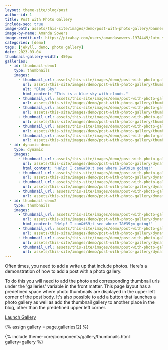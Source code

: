```yaml
---
layout: theme-site/blog/post
author-id: 1
title: Post with Photo Gallery
include-seo: true
image-path: assets/this-site/images/demo/post-with-photo-gallery/banner.png
image-by-name: Amanda Sowers
image-credit-url: https://pixabay.com/users/amandasowers-1974449/?utm_source=link-attribution&amp;utm_medium=referral&amp;utm_campaign=image&amp;utm_content=1597095
categories: [demo]
tags: [jekyll, demo, photo gallery]
date: 2023-03-04
thumbnail-gallery-width: 450px
galleries:
  - id: thumbnail-demo1
    type: thumbnails
    images:
      - thumbnail_url: assets/this-site/images/demo/post-with-photo-gallery/thumbnail-sample1-th.jpg
        url: assets/this-site/images/demo/post-with-photo-gallery/thumbnail-sample1.jpg
        alt: "Blue Sky"
        html_content: "This is a blue sky with clouds."
      - thumbnail_url: assets/this-site/images/demo/post-with-photo-gallery/thumbnail-sample10-th.jpg
        url: assets/this-site/images/demo/post-with-photo-gallery/thumbnail-sample10.jpg
      - thumbnail_url: assets/this-site/images/demo/post-with-photo-gallery/thumbnail-sample11-th.jpg
        url: assets/this-site/images/demo/post-with-photo-gallery/thumbnail-sample11.jpg
      - thumbnail_url: assets/this-site/images/demo/post-with-photo-gallery/thumbnail-sample12-th.jpg
        url: assets/this-site/images/demo/post-with-photo-gallery/thumbnail-sample12.jpg
      - thumbnail_url: assets/this-site/images/demo/post-with-photo-gallery/thumbnail-sample2-th.jpg
        url: assets/this-site/images/demo/post-with-photo-gallery/thumbnail-sample2.jpg
      - thumbnail_url: assets/this-site/images/demo/post-with-photo-gallery/thumbnail-sample4-th.jpg
        url: assets/this-site/images/demo/post-with-photo-gallery/thumbnail-sample4.jpg
  - id: dynamic-demo
    type: dynamic
    images:
      - thumbnail_url: assets/this-site/images/demo/post-with-photo-gallery/dynamic-sample1-th.jpg
        url: assets/this-site/images/demo/post-with-photo-gallery/dynamic-sample1.jpg
        html_content: "Help! I can&#39;t see where I&#39;m going!"
      - thumbnail_url: assets/this-site/images/demo/post-with-photo-gallery/dynamic-sample2-th.jpg
        url: assets/this-site/images/demo/post-with-photo-gallery/dynamic-sample2-th.jpg
      - thumbnail_url: assets/this-site/images/demo/post-with-photo-gallery/dynamic-sample3-th.jpg
        url: assets/this-site/images/demo/post-with-photo-gallery/dynamic-sample3-th.jpg
      - thumbnail_url: assets/this-site/images/demo/post-with-photo-gallery/dynamic-sample4-th.jpg
        url: assets/this-site/images/demo/post-with-photo-gallery/dynamic-sample4-th.jpg
  - id: thumbnail-demo2
    type: thumbnails
    images:
      - thumbnail_url: assets/this-site/images/demo/post-with-photo-gallery/dynamic-sample1-th.jpg
        url: assets/this-site/images/demo/post-with-photo-gallery/dynamic-sample1.jpg
        html_content: "Help! I can&#39;t see where I&#39;m going!"
      - thumbnail_url: assets/this-site/images/demo/post-with-photo-gallery/dynamic-sample2-th.jpg
        url: assets/this-site/images/demo/post-with-photo-gallery/dynamic-sample2-th.jpg
      - thumbnail_url: assets/this-site/images/demo/post-with-photo-gallery/dynamic-sample3-th.jpg
        url: assets/this-site/images/demo/post-with-photo-gallery/dynamic-sample3-th.jpg
      - thumbnail_url: assets/this-site/images/demo/post-with-photo-gallery/dynamic-sample4-th.jpg
        url: assets/this-site/images/demo/post-with-photo-gallery/dynamic-sample4-th.jpg
---
```


Often times, you need to add a write up that include photos. Here's a demonstration of how to add a post with a photo gallery.
<!--more-->

To do this you will need to add the photo and corresponding thumbnail urls under the 'galleries' variable in the front matter. This page layout has a predefined space where photo thumbnails are displayed in the upper left corner of the post body. It's also possible to add a button that launches a photo gallery as well as add the thumbnail gallery to another place in the blog, other than the predefined upper left corner.

<a class="jkt-button" href="#" id="dynamic-demo">Launch Gallery</a>

{% assign gallery = page.galleries[2] %}
<section class="jkt-panel jkt-post-thumbnails" style="width: 450px">
	{% include theme-core/components/gallery/thumbnails.html gallery=gallery %}
</section>
